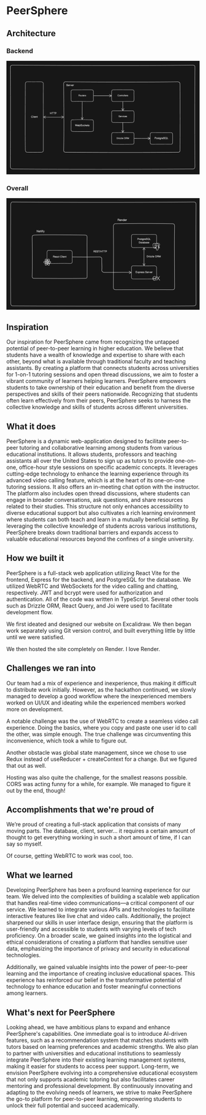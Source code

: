 # PeerSphere

## Architecture

### Backend
![alt text](./imgs/backend-architecture.png)

### Overall
![alt text](./imgs//overall-architecture.png)

## Inspiration
Our inspiration for PeerSphere came from recognizing the untapped potential of peer-to-peer learning in higher education. We believe that students have a wealth of knowledge and expertise to share with each other, beyond what is available through traditional faculty and teaching assistants. By creating a platform that connects students across universities for 1-on-1 tutoring sessions and open thread discussions, we aim to foster a vibrant community of learners helping learners. PeerSphere empowers students to take ownership of their education and benefit from the diverse perspectives and skills of their peers nationwide. Recognizing that students often learn effectively from their peers, PeerSphere seeks to harness the collective knowledge and skills of students across different universities.

## What it does
PeerSphere is a dynamic web-application designed to facilitate peer-to-peer tutoring and collaborative learning among students from various educational institutions. It allows students, professors and teaching assistants all over the United States to sign up as tutors to provide one-on-one, office-hour style sessions on specific academic concepts. It leverages cutting-edge technology to enhance the learning experience through its advanced video calling feature, which is at the heart of its one-on-one tutoring sessions. It also offers an in-meeting chat option with the instructor. The platform also includes open thread discussions, where students can engage in broader conversations, ask questions, and share resources related to their studies. This structure not only enhances accessibility to diverse educational support but also cultivates a rich learning environment where students can both teach and learn in a mutually beneficial setting. By leveraging the collective knowledge of students across various institutions, PeerSphere breaks down traditional barriers and expands access to valuable educational resources beyond the confines of a single university.

## How we built it
PeerSphere is a full-stack web application utilizing React Vite for the frontend, Express for the backend, and PostgreSQL for the database. We utilized WebRTC and WebSockets for the video calling and chatting, respectively. JWT and bcrypt were used for authorization and authentication. All of the code was written in TypeScript. Several other tools such as Drizzle ORM, React Query, and Joi were used to facilitate development flow.

We first ideated and designed our website on Excalidraw. We then began work separately using Git version control, and built everything little by little until we were satisfied.

We then hosted the site completely on Render. I love Render.

## Challenges we ran into
Our team had a mix of experience and inexperience, thus making it difficult to distribute work initially. However, as the hackathon continued, we slowly managed to develop a good workflow where the inexperienced members worked on UI/UX and ideating while the experienced members worked more on development.

A notable challenge was the use of WebRTC to create a seamless video call experience. Doing the basics, where you copy and paste one user id to call the other, was simple enough. The true challenge was circumventing this inconvenience, which took a while to figure out.

Another obstacle was global state management, since we chose to use Redux instead of useReducer + createContext for a change. But we figured that out as well.

Hosting was also quite the challenge, for the smallest reasons possible. CORS was acting funny for a while, for example. We managed to figure it out by the end, though!

## Accomplishments that we're proud of
We’re proud of creating a full-stack application that consists of many moving parts. The database, client, server… it requires a certain amount of thought to get everything working in such a short amount of time, if I can say so myself.

Of course, getting WebRTC to work was cool, too.

## What we learned
Developing PeerSphere has been a profound learning experience for our team. We delved into the complexities of building a scalable web application that handles real-time video communications—a critical component of our service. We learned to integrate various APIs and technologies to facilitate interactive features like live chat and video calls. Additionally, the project sharpened our skills in user interface design, ensuring that the platform is user-friendly and accessible to students with varying levels of tech proficiency. On a broader scale, we gained insights into the logistical and ethical considerations of creating a platform that handles sensitive user data, emphasizing the importance of privacy and security in educational technologies.

Additionally, we gained valuable insights into the power of peer-to-peer learning and the importance of creating inclusive educational spaces. This experience has reinforced our belief in the transformative potential of technology to enhance education and foster meaningful connections among learners.

## What's next for PeerSphere
Looking ahead, we have ambitious plans to expand and enhance PeerSphere's capabilities. One immediate goal is to introduce AI-driven features, such as a recommendation system that matches students with tutors based on learning preferences and academic strengths. We also plan to partner with universities and educational institutions to seamlessly integrate PeerSphere into their existing learning management systems, making it easier for students to access peer support. Long-term, we envision PeerSphere evolving into a comprehensive educational ecosystem that not only supports academic tutoring but also facilitates career mentoring and professional development. By continuously innovating and adapting to the evolving needs of learners, we strive to make PeerSphere the go-to platform for peer-to-peer learning, empowering students to unlock their full potential and succeed academically.